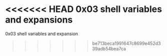 <<<<<<< HEAD
0x03 shell variables and expansions
=======
0x03 shell variables and expansion
>>>>>>> be713beca1991647c8699e452d339adb54bea7ca
